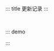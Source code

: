 ::: title 更新记录
:::

<lay-timeline style="padding-left:30px;padding-top:30px;">
  <lay-timeline-item title="🐛 尾版本号：日常问题更新。" simple></lay-timeline-item>
  <lay-timeline-item title="🌟 次版本号：带有新特性的向下兼容的版本。" simple></lay-timeline-item>
  <lay-timeline-item title="♻️ 主版本号：含有破坏性更新和新特性，不在发布周期内。" simple></lay-timeline-item>
</lay-timeline>

::: demo
<template>
<lay-timeline>
  <lay-timeline-item title="1.4.x">
    <ul> 
      <a name="1-4-3"></a> 
      <li> 
        <h3>1.4.3 <span class="layui-badge-rim">2022-08-16</span></h3> 
        <ul>     
          <li>[新增] page 组件 change 事件。</li>
          <li>[新增] card 组件 footer 插槽, 用于自定义底部。</li>
          <li>[新增] table 组件 change 事件 limit 参数, 代表每页数量。</li>
          <li>[修复] scroll 组件 default slots 改变时, 滑块不更新的问题。</li>
          <li>[修复] table 组件 loading 属性造成的单元格错位。</li>
          <li>[优化] page 组件 跳转 操作, 当输入页码为当前页启用禁用状态。</li>
          <li>[过时] page 组件 limit 事件, 由 change 事件代替。</li>
          <li>[过时] page 组件 jump 事件, 由 change 事件代替。</li>
        </ul>
      </li>
    </ul>
    <ul> 
      <a name="1-4-2"></a> 
      <li> 
        <h3>1.4.2 <span class="layui-badge-rim">2022-08-15</span></h3> 
        <ul>     
          <li>[修复] table 组件 fixed 属性开启时, 不设置 width 产生的错误。</li>
          <li>[修复] table 组件 dataSource 属性改变时, 清空 selectedKeys 内容。</li>
          <li>[修复] table 组件 dataSource 属性改变时, 清空 selectedKey 内容。</li>
          <li>[优化] table 组件 fixed 属性开启时, 根据 column 的 type 属性, 设置默认宽度。 </li>
        </ul>
      </li>
    </ul>
    <ul> 
      <a name="1-4-1"></a> 
      <li> 
        <h3>1.4.1 <span class="layui-badge-rim">2022-08-14</span></h3> 
        <ul>     
          <li>[修复] 表格开启复选框之后，不使用getCheckboxProps属性，点击时全选会报错。</li>
        </ul>
      </li>
    </ul>
    <ul> 
      <a name="1-4-0"></a> 
      <li> 
        <h3>1.4.0 <span class="layui-badge-rim">2022-08-13</span></h3> 
        <ul>     
          <li>[新增] button 组件 dropdown 下拉 demo。</li>
          <li>[新增] button 组件 loading-icon 属性, 允许自定义加载图标。</li>
          <li>[新增] table 组件 loading 属性, 数据过渡。</li>
          <li>[新增] table 组件 column 属性 children 配置, 支持表头分组。</li>
          <li>[新增] table 组件 getRadioProps 属性, 启用单选列时, 定义 radio 配置选项。</li>
          <li>[新增] table 组件 getCheckboxProps 属性, 启用复选列, 定义 checkbox 配置选项。</li>
          <li>[新增] transfer 组件 datasource 属性 disabled 配置, 允许选项禁用。</li>
          <li>[新增] switch 组件 loading 属性, 开启加载状态, 默认为 false。</li>
          <li>[新增] switch 组件 loading-icon 属性, 允许自定义加载图标, 可选值为内置图标集。</li>
          <li>[新增] date-picker 组件 prefix-icon 属性, 用于自定义输入框前置图标, layui-icon-date 为默认值。</li>
          <li>[新增] date-picker 组件 suffix-icon 属性, 用于自定义输入框后置图标。</li>
          <li>[修复] table 组件 column 属性为 fixed 时, 隐藏该列时不重新计算距离。</li>
          <li>[修复] input 组件 v-model 属性输入拼字阶段触发更新的问题。</li>
          <li>[修复] table 组件 height 属性修改时, 造成单元格错位。</li>
          <li>[修复] table 组件 demand 模式缺失 radio.css 文件。</li>
          <li>[修复] menu 组件 demand 模式缺失 dropdown.css 文件。</li>
          <li>[修复] textarea 组件无法解析 lay-icon 的警告。</li>
          <li>[优化] input 组件 password 属性开启时的默认图标。</li>
          <li>[优化] table 组件 dropdown 筛选列面板随滚动条移动。</li>
          <li>[优化] table 组件 column 无对应列时仍保持列占位。</li>
          <li>[优化] table 组件 skin 属性为 row 时 header 高出 1 像素。</li>
          <li>[优化] transfer 组件 title 在特殊分辨率下显示不全。</li>
          <li>[优化] notice-bar 组件 width 越界。</li>
          <li>[优化] input 组件 clear 操作背景透明的问题。</li>
          <li>[优化] input 组件 password 操作背景透明的问题。</li>
        </ul>
      </li>
    </ul>
  </lay-timeline-item>
  <lay-timeline-item title="1.3.x">
    <ul> 
      <a name="1-3-14"></a> 
      <li> 
        <h3>1.3.14 <span class="layui-badge-rim">2022-08-06</span></h3> 
        <ul>     
          <li>[修复] button 组件 hover 状态无效果的问题。</li>
          <li>[修复] table 组件 data-source 远程加载后 scroll 计算错误。</li>
        </ul>
      </li>
    </ul>
    <ul> 
      <a name="1-3-13"></a> 
      <li> 
        <h3>1.3.13 <span class="layui-badge-rim">2022-08-04</span></h3> 
        <ul>     
          <li>[修复] table 组件 expandKeys 不存在, 无法展开的问题。</li>
        </ul>
      </li>
    </ul>
    <ul> 
      <a name="1-3-12"></a> 
      <li>
        <h3>1.3.12 <span class="layui-badge-rim">2022-08-04</span></h3> 
        <ul>     
          <li>[新增] table 组件 单元格编辑。</li>
          <li>[新增] table 组件 expandKeys 属性, 自定展开行。</li>
          <li>[新增] table 组件 span-method 属性, 支持行列合并。</li>
          <li>[新增] table 组件 defaultExpandAll 属性, 默认展开所有行。</li>
          <li>[优化] input 组件 suffix 与 prefix 插槽无底色的问题。</li>
          <li>[修复] layer 组件 firefox 浏览器下无法拖动的问题。</li>
          <li>[修复] table 组件 selectkeys 无法动态设置选中项。</li>
          <li>[修复] table 组件 checkedKeys 属性缺失 emit-update。</li>
          <li>[修复] checkbox 组件按需场景下，样式污染。</li>
        </ul>
      </li>
    </ul>
    <ul> 
      <a name="1-3-11"></a> 
      <li> 
        <h3>1.3.11 <span class="layui-badge-rim">2022-08-03</span></h3> 
        <ul>     
          <li>[新增] table 组件 row-contextmenu 事件, 处理行右击。</li>
          <li>[修复] tree 组件 checkedKeys 属性, 响应特性失效。</li>
        </ul>
      </li>
    </ul>
    <ul> 
      <a name="1-3-10"></a> 
      <li> 
        <h3>1.3.10 <span class="layui-badge-rim">2022-07-31</span></h3> 
        <ul>     
          <li>[优化] table 组件 columns 配置固定列开启时, 未固定的最后一列出现双边框。</li>
          <li>[优化] table 组件 columns 配置固定列阴影计算逻辑存在细微偏差。</li>
          <li>[优化] table 组件子表格嵌套下无下边框的问题。</li>
        </ul>
      </li>
    </ul>
    <ul> 
      <a name="1-3-9"></a> 
      <li> 
        <h3>1.3.9 <span class="layui-badge-rim">2022-07-29</span></h3> 
        <ul>     
          <li>[新增] switch 组件 name 原生属性。</li>
          <li>[优化] select 组件 下拉 icon 图标。</li>
          <li>[优化] cascader 组件 下拉 icon 图标。</li>
          <li>[优化] select 组件 allow-clear 属性非必填。</li>
          <li>[优化] switch 组件 disabled 状态效果。</li>
        </ul>
      </li>
    </ul>
    <ul> 
      <a name="1-3-8"></a> 
      <li> 
        <h3>1.3.8 <span class="layui-badge-rim">2022-07-28</span></h3> 
        <ul>     
          <li>[新增] input 组件 maxlength 属性, 原生属性限制输入长度。</li>
          <li>[优化] input 组件 password 属性, 当 length 大于 0 时启用。</li>
          <li>[优化] input 组件 input 事件, 参数由 event 调整为 value。</li>
          <li>[优化] textarea 组件 input 事件, 参数由 event 调整为 value。</li>
          <li>[修复] textarea 组件 maxlength 属性, 限制内容长度不可用。</li>
        </ul>
      </li>
    </ul>
    <ul> 
      <a name="1-3-7"></a> 
      <li> 
        <h3>1.3.7 <span class="layui-badge-rim">2022-07-24</span></h3> 
        <ul>     
          <li>[修复] form 组件 position 属性 top 值的布局。</li>
          <li>[优化] select 组件 multiple 属性为 true 时的 Search 样式。</li>
        </ul>
      </li>
    </ul>
    <ul> 
      <a name="1-3-6"></a> 
      <li> 
        <h3>1.3.6 <span class="layui-badge-rim">2022-07-24</span></h3> 
        <ul>     
          <li>[修复] table 组件 totalRow 属性, 计算 string 类型数字拼接的问题。</li>
          <li>[修复] table 组件 columns 配置 fixed 属性开启时, 固定列无阴影的问题。</li>    
          <li>[修复] table 组件 filterColumns 布局。</li>
          <li>[优化] panel 组件 css 样式。</li>
        </ul>
      </li>
    </ul>
     <ul> 
      <a name="1-3-5"></a> 
      <li> 
        <h3>1.3.5 <span class="layui-badge-rim">2022-07-22</span></h3> 
        <ul>         
          <li>[修复] date-picker 构建之后 time 选择器错误。</li>
        </ul>
      </li>
    </ul>
    <ul> 
      <a name="1-3-4"></a> 
      <li> 
        <h3>1.3.4 <span class="layui-badge-rim">2022-07-22</span></h3> 
        <ul>         
          <li>[优化] date-picker 组件 width 样式默认为 220px。</li>
          <li>[优化] select 组件 multiple 属性为 true 时, 标签内容滚动。</li>
          <li>[优化] select 组件 multiple 属性为 true 时, 默认 width 为 260px。</li>
          <li>[优化] cascader 组件 item 高度, 新增 min-height 样式。</li>
          <li>[修复] theme-panel 组件因 cascader 组件调整出现布局错误。</li>
        </ul>
      </li>
    </ul>  
    <ul> 
      <a name="1-3-3"></a> 
      <li> 
        <h3>1.3.3 <span class="layui-badge-rim">2022-07-21</span></h3> 
        <ul>         
          <li>[修复] cascader 组件 因 dropdwon 变动而导致的布局错误。</li>
        </ul>
      </li>
    </ul>  
    <ul> 
      <a name="1-3-2"></a> 
      <li> 
        <h3>1.3.2 <span class="layui-badge-rim">2022-07-21</span></h3> 
        <ul>         
          <li>[修复] table 组件 columns 全部设置 width 时, 计算宽度错误。</li>
          <li>[修复] table 组件 max-height 状态, 设置字段 fixed 时 scroll 不固定。</li>
          <li>[修复] color-picker 组件初始色板与默认色不对应问题。</li>
          <li>[优化] dropdown 组件渲染到 body, 避免 css 污染。</li>
        </ul>
      </li>
    </ul>  
      <ul> 
      <a name="1-3-1"></a> 
      <li> 
        <h3>1.3.1 <span class="layui-badge-rim">2022-07-20</span></h3> 
        <ul>         
          <li>[新增] input 组件 append 与 prepend 插槽。</li>
          <li>[新增] input 组件 password 属性, 开启密码模式。</li>
          <li>[新增] table 组件 columns 配置 hide 属性, 用于隐藏列。</li>
          <li>[新增] table 组件 expand-index 属性, 控制展开操作的所在列。</li>
          <li>[新增] table 组件 columns 配置 type 属性 radio 值, 开启单选列。</li>
          <li>[新增] table 组件 columns 配置 type 属性 checkbox 值, 开启复选列。</li>
          <li>[新增] table 组件 columns 配置 type 属性 number 值, 开启序号列。</li>
          <li>[新增] table 组件 columns 配置 totalRow 属性, 开启列值统计。</li>
          <li>[新增] table 组件 selected-key 属性, 配置单选列的选中值。</li>
          <li>[新增] table 组件 data-source 属性, 长度为 0 时的显示状态。</li>
          <li>[新增] date-picker 组件 年月日 范围选择, 重构代码。</li>
          <li>[新增] date-picker 组件 allow-clear 属性, 开启内容清空操作。</li>
          <li>[新增] date-picker 组件 readonly 属性, 开启只读模式。</li>
          <li>[新增] checkbox 组件 size 属性, 用于设置 checkbox 尺寸。</li>
          <li>[新增] radio 组件 size 属性, 用于设置 radio 尺寸。</li>
          <li>[新增] switch 组件 size 属性, 用于设置 switch 尺寸。</li>
          <li>[修复] date-picker 组件 modelValue 属性, 空值报错。</li>
          <li>[修复] input-number 组件 size 属性, lg md sm xs 为可选值。</li>
          <li>[修复] input-number 组件 size 属性, 默认值为 md。</li>
          <li>[修复] rate 组件 has-clear 为 allow-clear 属性。</li>
          <li>[修复] transfer 组件因 checkbox 属性更新而导致的选择逻辑错误。</li>
          <li>[优化] select 组件 multiple 属性开启时的 tag 标签样式。</li>
          <li>[删除] table 组件 checkbox 属性, 由 type = checkbox 列代替。</li>
        </ul>
      </li>
    </ul>  
  </lay-timeline-item>
  <lay-timeline-item title="1.2.x">
      <ul> 
      <a name="1-2-10"></a> 
      <li> 
        <h3>1.2.11 <span class="layui-badge-rim">2022-07-14</span></h3> 
        <ul>         
          <li>[修复] datePicker 组件 初始值为空时无法点击的 BUG。 by @SmallWai</li> 
          <li>[修复] datePicker 组件 点击日期时无法无法选中的问题。 by @SmallWai</li> 
          <li>[修复] datePicker 组件 modelValue 不更新的问题。 by @SmallWai</li> 
          <li>[优化] datePicker 组件 打开时跳转到选中值位置。 by @SmallWai</li> 
          <li>[升级] vite 与 less 版本。</li>
        </ul>
      </li>
    </ul>  
    <ul> 
      <a name="1-2-10"></a> 
      <li> 
        <h3>1.2.10 <span class="layui-badge-rim">2022-07-14</span></h3> 
        <ul>         
          <li><span style="color:#FF5722">[重构]</span> radio 属性, label代表显示值，value代表绑定值。 by @SmallWai</li> 
          <li><span style="color:#FF5722">[重构]</span> checkbox 属性, label代表显示值，value代表绑定值。 by @SmallWai</li> 
          <li>[修复] page 组件 外部更改v-model视图不刷新问题。 by @SmallWai</li> 
          <li>[修复] datePicker 组件 初始值为空时无法点击Bug。 by @SmallWai</li> 
          <li>[修复] datePicker 组件 启用simple属性后无法弹出问题。 by @SmallWai</li> 
          <li>[修复] datePicker 组件 上一次更新带来的Bug。 by @SmallWai</li> 
          <li>[优化] radio 组件 动画效果。 by @SmallWai</li> 
          <li>[新增] formItem 组件 label-width属性，用于控制宽度 by @SmallWai</li> 
          <li>[优化] inputNumber 组件 禁用状态下的样式 by @SmallWai</li>
          <li>[优化] botton 组件 禁用状态下的icon hover样式 by @SmallWai</li>
          <li>[新增] checkboxGroup 组件 disabled属性  by @SmallWai</li>
          <li>[新增] radioGroup 组件 disabled属性  by @SmallWai</li>
        </ul>
      </li>
    </ul>  
    <ul> 
      <a name="1-2-9"></a> 
      <li> 
        <h3>1.2.9 <span class="layui-badge-rim">2022-07-12</span></h3> 
        <ul>         
          <li>[新增] tree 组件 checkbox 加入半选状态。 by @SmallWai</li> 
          <li>[新增] transition 组件 time属性自定义过渡时长 by @SmallWai</li> 
          <li>[修复] datePicker 组件 更新modelValue视图未更新问题 by @SmallWai</li> 
          <li>[修复] uuid 依赖的类型警告, 新增 types/uuid 依赖。by @Jmysy</li>
          <li>[修复] table 组件无法多列固定造成错位的问题。by @Jmysy</li>
          <li>[优化] splitPanel 组件 space 修改成像素, 其他自适应 by @dingyongya</li> 
          <li>[优化] tree 组件 支持更改data数据后刷新视图。 by @SmallWai</li> 
          <li>[优化] tree 组件 checkedKeys支持下级节点 by @SmallWai</li> 
          <li>[优化] tree 组件 关闭连线后启用行内点击 by @SmallWai</li> 
          <li>[优化] tree 组件 默认启用过渡动画 by @SmallWai</li> 
        </ul>
      </li>
    </ul>   
    <ul> 
      <a name="1-2-8"></a> 
      <li> 
        <h3>1.2.8 <span class="layui-badge-rim">2022-07-08</span></h3> 
        <ul>         
          <li>[修复] layer 组件 notifiy 缺失关闭图标。 by @SmallWai</li> 
          <li>[修复] input 组件 modelValue 设置为 zero 不显示的问题。by @Jmysy</li>
          <li>[新增] date-picker 组件 placeholder 属性, 设置提示信息。by @Jmysy</li>
          <li>[新增] textarea 组件 allow-clear 属性, 允许清空。by @Jmysy</li>
          <li>[新增] textarea 组件 change 回调函数。by @Jmysy</li>
          <li>[新增] textarea 组件 clear 回调函数。by @Jmysy</li>
          <li>[新增] cascader 组件 replaceFields属性 用于自义定字段。by @SmallWai</li>
          <li>[新增] cascader 组件 allow-clear属性 用于清空默认slot中的值。by @SmallWai</li>
          <li>[优化] cascader 组件 change 回调函数。 by @SmallWai</li>
          <li>[删除] input 组件 value 属性, 与 v-model 属性冲突。by @Jmysy</li>
        </ul>
      </li>
    </ul>
    <ul> 
      <a name="1-2-7"></a> 
      <li> 
        <h3>1.2.7 <span class="layui-badge-rim">2022-07-07</span></h3> 
        <ul>
          <li>[新增] layer 组件 photos 方法, 支持相册层。 by @SmallWai</li>
          <li>[新增] layer 组件 notifiy 方法, 支持消息通知。by @SmallWai</li>
          <li>[新增] table 组件 columns 配置 fixed 属性, 支持列固定。by @Jmysy</li>
          <li>[新增] dropdown-menu-item 新增 disabled 属性。by @starsatdawn</li>
          <li>[新增] table 组件 skin 属性, 用于 table 风格切换, 可选参数为 row line nob。by @Jmysy</li>
          <li>[修复] table 组件 treetable 默认, 自定义插槽 data 数据不正确。by @Jmysy</li>
          <li>[修复] table 默认加载时有横向滚动条，header 的滚动条占位无法显示。 by @dingyongya</li>
          <li>[修复] table 组件 max-height 下 sm 尺寸 th 不生效。by @Jmysy</li>
          <li>[优化] carousel 首次加载时不应存在动画效果，而是应立即显示默认的item。 by @SmallWai</li>
          <li>[优化] dropdown 组件无法在 overflow: scroll 使用的问题。by @starsatdawn</li>
          <li>[升级] layer-vue 1.4.1 版本。</li>
        </ul>
      </li>
    </ul>
    <ul> 
      <a name="1-2-6"></a> 
      <li> 
        <h3>1.2.6 <span class="layui-badge-rim">2022-07-02</span></h3> 
        <ul>
          <li>[新增] transfer 组件 leftFooter 与 rightFooter 插槽, 用于自定义穿梭框底部内容。by @Jmysy</li>
          <li>[修复] tooltip 组件设置isAutoShow 属性时，宽度设置max-width 时拖动浏览器时出现...时，tooltip不显示问题。 by @dingyongya</li>
          <li>[修复] table 组件设置 ellipsisTooltip 属性时 出现...时，tooltip不显示问题。by @dingyongya</li>
          <li>[优化] transfer 组件 selectedKeys 选中效果, 加入 checkbox 半选状态。by @Jmysy</li>
          <li>[优化] page 组件 hover状态下文字颜色跟当前设置的theme主题色保持一致。by @0o张不歪o0</li>
          <li>[优化] menu 组件 collapse 状态, 提供 popup-menu 悬浮菜单。by @starsatdawn</li>
        </ul>
      </li>
    </ul>
    <ul> 
      <a name="1-2-5"></a> 
      <li> 
        <h3>1.2.5 <span class="layui-badge-rim">2022-06-29</span></h3> 
        <ul>
          <li>[新增] dropdown-sub-menu 组件, 用于呈现二级下拉菜单。</li>
          <li>[新增] dropdown-menu-item 组件 default 插槽, 自定义内容。</li>
          <li>[新增] dropdown-menu-item 组件 prefix 插槽, 自定义内容前缀。</li>
          <li>[新增] dropdown-menu-item 组件 suffix 插槽, 自定义内容后缀。</li>
          <li>[新增] table 组件 rowStyle 属性, 自定义行样式, 值为 function(row, rowIndex) 函数或 string 类型。</li>
          <li>[新增] table 组件 rowClassName 属性, 自定义行样式, 值为 function(row, rowIndex) 函数或 string 类型。</li>
          <li>[新增] table 组件 cellStyle 属性, 自定义单元格样式, 值为 function(row, column, rowIndex, columnIndex) 函数或 string 类型。</li>
          <li>[新增] table 组件 cellClassName 属性, 自定义单元格样式, 值为 function(row, column, rowIndex, columnIndex) 函数或 string 类型。</li>
          <li>[修复] icon-picker 组件在颜色面板中拉动选取颜色，触碰颜色面板边角时，导致色相变为 0。 </li>
          <li>[修复] provider 组件切换主题 Embedded Dark Reader cannot access a cross-origin resource。</li>
          <li>[修复] switch 组件 onswitch-text 与 unswitch-text 使用文档。</li>
        </ul>
      </li>
    </ul>
    <ul> 
      <a name="1-2-4"></a> 
      <li> 
        <h3>1.2.4 <span class="layui-badge-rim">2022-06-28</span></h3> 
        <ul>
          <li>[新增] select 组件 多选模式下 的搜索功能。 </li>
          <li>[新增] table 组件 even 属性, 用于开启斑马条纹背景样式。</li>
          <li>[新增] dropdown 组件 placement 属性 right left right-bottom right-top left-bottom left-top 值。</li>
          <li>[新增] affix 组件, 使用锚点，可以将内容固定在容器内，并且不随容器的滚动而滚动，常用于侧边菜单导航等。 </li>
          <li>[新增] affix 组件 position 属性, 用于设置固定的位置, 可选值为 top 与 bottom。</li>
          <li>[新增] affix 组件 offset 属性, 定位偏移量, 默认为 0。</li>
          <li>[新增] affix 组件 target 属性, 定位时的参考容器, 默认为 document.body。</li>
          <li>[修复] date-picker 组件 prefix-icon 前置图标无边距的问题。</li>
          <li>[修复] input 组件 foucs 状态时 border 颜色为 #d2d2d2。</li>
          <li>[修复] cascader 组件 children 不能为空的问题。</li>
          <li>[修复] scroll 组件 按需加载时 index.css 不存在的问题。</li>
        </ul>
      </li>
    </ul>
    <ul> 
      <a name="1-2-2"></a> 
      <li> 
        <h3>1.2.2 <span class="layui-badge-rim">2022-06-26</span></h3> 
        <ul>
          <li>[新增] tab 组件 activeBarTransition 属性, 启用 activeBar 过渡动画。 </li>
          <li>[新增] cascader 组件 onlyLastLevel 属性 控制 displayValue 回显数据层级。</li>
          <li>[修复] cascader 组件 children 不能为空的问题。</li>
          <li>[优化] icon-picker 组件 lay-input 引用使用类型错误</li>
          <li>[优化] row 与 col 组件的所有属性同时兼容 number 与 string 类型。</li>
          <li>[优化] table 组件 childrenColumnName 属性为非必填。</li>
          <li>[优化] notice-bar 组件 color 与 background 属性的类型警告。</li>
          <li>[优化] upload 组件 cutOptions 属性非必填, 在 cut 为 false 时。</li>
          <li>[优化] radio 组件 name 属性非必填, 在一些应用场景下 name 没有存在的必要。</li>
          <li>[优化] checkbox 组件 isIndeterminate 属性类型非必填。</li>
        </ul>
      </li>
    </ul>
    <ul> 
      <a name="1-2-1"></a> 
      <li> 
        <h3>1.2.1 <span class="layui-badge-rim">2022-06-23</span></h3> 
        <ul>
          <li>[新增] dropdown 组件 placement 属性, 设置下拉面板位置。</li>
          <li>[新增] dropdown 组件 autoFitPosition 属性, 超出浏览器边界自动调整下拉面板位置, 默认为 true。</li>
          <li>[新增] dropdown 组件 autoFitWidth 与 autoFitMinWidth 属性, 是否将下拉面板宽度与最小宽度设置为触发器宽度, 默认 false。</li>
          <li>[新增] dropdown 组件 updateAtScroll 属性, 是否在容器滚动时更新下拉面板的位置,默认 false。</li>
          <li>[新增] dropdown 组件 autoFixPosition 属性, 是否在触发器或下拉面板尺寸变化时更新下拉面板位置, 默认 true。</li>
          <li>[新增] dropdown 组件 clickOutsideToClose 属性, 点击面板外部关闭下拉, 默认 true。</li>
          <li>[新增] dropdown 组件 contentOffset 属性, 下拉面板距离触发器的偏移距离，默认 2。</li>
          <li>[新增] progress 组件 circleSize 和 circleWidth 属性, 用于控制环形进度条尺寸与线条宽度。</li>    
          <li>[修复] progress 组件 circle 模式夜间主题不兼容的问题。</li>
          <li>[新增] carousel 组件 过渡动画，默认为滑动。</li>
          <li>[修复] carousel 组件 autoplay 属性为false时仍自动播放问题。</li>
          <li>[修复] cascader 组件 按需加载无法正常引入使用。</li>
        </ul>
      </li>
    </ul>
  </lay-timeline-item>
  <lay-timeline-item title="1.1.x">
      <ul> 
      <a name="1-1-9"></a> 
      <li> 
        <h3>1.1.10 <span class="layui-badge-rim">2022-06-21</span></h3> 
        <ul>
          <li>[修复] darkreader 依赖不存在的问题</li>
          <li>[修复] cascader 组件的样式文件污染</li>
        </ul>
      </li>
    </ul>
      <ul> 
      <a name="1-1-9"></a> 
      <li> 
        <h3>1.1.9 <span class="layui-badge-rim">2022-06-21</span></h3> 
        <ul>
          <li>[新增] progress 组件 circle 属性, 支持环形进度条</li>
          <li>[新增] cascader 组件, 将数据按照指定的格式传入后分层分级，通过此组件逐级查看并选择</li>
          <li>[新增] page-header 组件,页面的路径比较简单,则使用页头组件要,比面包屑更直观一点</li>
          <li>[修复] layer 组件 btn 属性 callback 回调参数 id 为空的问题</li>
          <li>[优化] layer 组件 callback 回调 id 参数, 配合 layer.close() 关闭当前弹层</li>
          <li>[优化] layui-vue 在 nuxt3 中的使用, 将 darkreader 替换为 ssr-darkreader</li>
        </ul>
      </li>
    </ul>
    <ul> 
      <a name="1-1-8"></a> 
      <li> 
        <h3>1.1.8 <span class="layui-badge-rim">2022-06-20</span></h3> 
        <ul>
          <li>[新增] provider 组件 theme 属性 auto 值, 自动跟随系统主题</li>
          <li>[新增] checkbox 组件 is-indeterminate 属性, 用于展示半选状态</li>
          <li>[新增] layui-vue-helper 插件, 用于 Visual Studio Code 辅助开发</li>
          <li>[新增] textarea 组件 show-count 属性, 用于展示输入长度与 max-length</li>
          <li>[修复] carousel 组件加载时无法获取 carousel-item 轮播项</li>
          <li>[修复] input-number 组件 modelValue 属性类型错误</li>
          <li>[修复] checkbox 组件 夜间模式 选中状态异常</li>
          <li>[优化] table 组件 checkedKeys 属性, 加入半选状态</li>
        </ul>
      </li>
    </ul>
    <ul> 
      <a name="1-1-7"></a> 
      <li> 
        <h3>1.1.7 <span class="layui-badge-rim">2022-06-13</span></h3> 
        <ul>
          <li>[新增] upload 组件 default 插槽, 允许自定义上传入口</li>
          <li>[新增] transfer 组件 width 与 height 属性, 允许自定义盒子尺寸</li>
          <li>[新增] table 组件 max-height 与 height 属性, 超出指定高度标题固定</li>
          <li>[修复] transfer 组件 input 样式, 由原生 input 修改为 lay-input 组件</li>
          <li>[修复] transfer 组件 transfer-data 高度超出 transfer-box 的问题</li>  
          <li>[修复] table 组件 按需加载 时, 内置 checkbox 无法正常显示的问题</li>
          <li>[优化] input 组件 modelValue 属性非必填, 使用 @input 回调取值</li>
        </ul>
      </li>
    </ul>
    <ul> 
      <a name="1-1-6"></a> 
      <li> 
        <h3>1.1.6 <span class="layui-badge-rim">2022-06-11</span></h3> 
        <ul>
          <li>[新增] input 组件 prefix-icon 属性, 用于设置输入框前置图标</li>
          <li>[新增] input 组件 suffix-icon 属性, 用于设置输入框后置图标</li>
          <li>[修复] date-picker 组件 v-model 无法解析 yy-mm-dd 年月日, 会显示现在日期的问题</li>
          <li>[优化] dropdown 组件 trigger 属性为 context-menu 值, 不再根据鼠标位置展示内容</li>
          <li>[优化] input-number 组件 v-model 内容默认对齐方式为 center, 更符合普遍的审美</li>
          <li>[升级] vue, vueuse, vue-i18n, darkreader, rollup 等核心依赖 </li>
        </ul>
      </li>
    </ul>
    <ul> 
      <a name="1-1-5"></a> 
      <li> 
        <h3>1.1.5 <span class="layui-badge-rim">2022-06-04</span></h3> 
        <ul>
          <li>[新增] input 组件 label-position 属性, 通过设置改变表单域标签的位置, top、left 为可选值</li>
          <li>[修复] tab 组件 brief 风格 position 为 bottom 时 active-bar 的位置</li>
          <li>[修复] tab 组件 brief 风格 background-color 为 transparent 透明色</li>
          <li>[优化] tab 组件 tab-panel 宽度超出当前组件宽度时, 增加左右滑动的能力</li>
          <li>[优化] input 组件 foucs 状态, 新增 global-checked-color 选中色</li>
          <li>[优化] layer 组件 夜间模式 样式, 新增 border 边框样式</li>
        </ul>
      </li>
    </ul>
    <ul> 
      <a name="1-1-4"></a> 
      <li> 
        <h3>1.1.4 <span class="layui-badge-rim">2022-05-29</span></h3> 
        <ul>
          <li>[新增] table 组件 childrenColumnName 属性, 配置 children 子节点为其他字段</li>
          <li>[新增] table 组件 indent-size 属性, 用于 tree-table 模式控制每一层的缩进宽度</li>
          <li>[新增] table 组件 expand 插槽, 内容较多不能一次性完全展示时使用, 参数 data 为当前行数据</li>
          <li>[新增] table 组件 children 字段解析, 当字段中存在 children 时会自动转化为树表</li>
          <li>[新增] tree 组件 title 插槽, 参数 data 为当前行数据, 用于自定义节点标题</li>
        </ul> 
      </li>
    </ul>
    <ul> 
      <a name="1-1-3"></a> 
      <li> 
        <h3>1.1.3 <span class="layui-badge-rim">2022-05-27</span></h3> 
        <ul>
          <li>[新增] input 组件 clear 事件, 清空内容时触发的无参事件</li>
          <li>[新增] avatar 组件 alt 属性, 用于设置描述图像无法正常显示时的替换文本</li>
          <li>[新增] radio-group 组件, 公用 name change v-model 属性, 简化多 radio 使用</li>
          <li>[修复] tab 组件初始化时, 因无法监听到 slots 变化, 而导致 layui-tab-title 无法正常显示的问题</li>
          <li>[优化] input 组件 allow-clear 触发策略, 由始终显示调整为 v-model 不为空显示</li>
          <li>[优化] icon-picker 组件 search 功能, 为 input 输入框增加清空操作</li>
        </ul> 
      </li>
    </ul>
  </lay-timeline-item>
</lay-timeline>
</template>

<script>
import { ref } from 'vue'

export default {
  setup() {

    return {
    }
  }
}
</script>

:::
